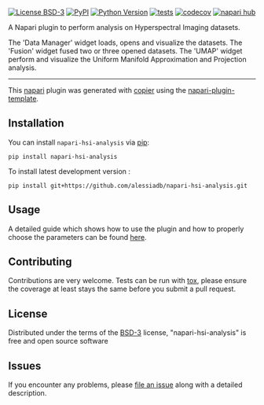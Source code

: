 
[![License BSD-3](https://img.shields.io/pypi/l/napari-hsi-analysis.svg?color=green)](https://github.com/alessiadb/napari-hsi-analysis/raw/main/LICENSE)
[![PyPI](https://img.shields.io/pypi/v/napari-hsi-analysis.svg?color=green)](https://pypi.org/project/napari-hsi-analysis)
[![Python Version](https://img.shields.io/pypi/pyversions/napari-hsi-analysis.svg?color=green)](https://python.org)
[![tests](https://github.com/alessiadb/napari-hsi-analysis/workflows/tests/badge.svg)](https://github.com/alessiadb/napari-hsi-analysis/actions)
[![codecov](https://codecov.io/gh/alessiadb/napari-hsi-analysis/branch/main/graph/badge.svg)](https://codecov.io/gh/alessiadb/napari-hsi-analysis)
[![napari hub](https://img.shields.io/endpoint?url=https://api.napari-hub.org/shields/napari-hsi-analysis)](https://napari-hub.org/plugins/napari-hsi-analysis)

A Napari plugin to perform analysis on Hyperspectral Imaging datasets.

The 'Data Manager' widget loads, opens and visualize the datasets.
The 'Fusion' widget fused two or three opened datasets.
The 'UMAP' widget perform and visualize the Uniform Manifold Approximation and Projection analysis.

----------------------------------


This [napari] plugin was generated with [copier] using the [napari-plugin-template].

<!--
Don't miss the full getting started guide to set up your new package:
https://github.com/napari/napari-plugin-template#getting-started

and review the napari docs for plugin developers:
https://napari.org/stable/plugins/index.html
-->


## Installation

You can install `napari-hsi-analysis` via [pip]:

    pip install napari-hsi-analysis



To install latest development version :

    pip install git+https://github.com/alessiadb/napari-hsi-analysis.git

## Usage
A detailed guide which shows how to use the plugin and how to properly choose the parameters can be found [here].


## Contributing

Contributions are very welcome. Tests can be run with [tox], please ensure
the coverage at least stays the same before you submit a pull request.

## License

Distributed under the terms of the [BSD-3] license,
"napari-hsi-analysis" is free and open source software

## Issues

If you encounter any problems, please [file an issue] along with a detailed description.

[napari]: https://github.com/napari/napari
[copier]: https://copier.readthedocs.io/en/stable/
[@napari]: https://github.com/napari
[MIT]: http://opensource.org/licenses/MIT
[BSD-3]: http://opensource.org/licenses/BSD-3-Clause
[GNU GPL v3.0]: http://www.gnu.org/licenses/gpl-3.0.txt
[GNU LGPL v3.0]: http://www.gnu.org/licenses/lgpl-3.0.txt
[Apache Software License 2.0]: http://www.apache.org/licenses/LICENSE-2.0
[Mozilla Public License 2.0]: https://www.mozilla.org/media/MPL/2.0/index.txt
[napari-plugin-template]: https://github.com/napari/napari-plugin-template

[file an issue]: https://github.com/alessiadb/napari-hsi-analysis/issues

[napari]: https://github.com/napari/napari
[tox]: https://tox.readthedocs.io/en/latest/
[pip]: https://pypi.org/project/pip/
[PyPI]: https://pypi.org/

[here]:  https://github.com/alessiadb/napari-hsi-analysis/blob/main/docs/guide.md
